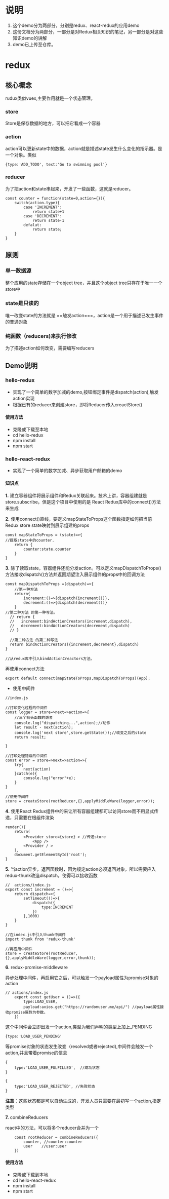 # 说明
1. 这个demo分为两部分，分别是redux、react-redux的应用demo
2. 这份文档分为两部分，一部分是对Redux相关知识的笔记，另一部分是对这些知识demo的讲解
3. demo已上传至仓库。
# redux
## 核心概念
rudux类似vuex,主要作用就是一个状态管理。
### store
Store是保存数据的地方，可以把它看成一个容器
### action
action可以更新state中的数据，action就是描述state发生什么变化的指示器。是一个对象。类似
```
{type:'ADD_TODO', text:'Go to swimming pool'}
```
### reducer
为了把action和state串起来，开发了一些函数，这就是reducer。
```
const counter = function(state=0,action={}){
    switch(action.type){
        case 'INCREMENT':
            return state+1
        case 'DECREMENT':
            return state-1
        defalut:
            return state;
    }
}
```
## 原则
### 单一数据源
整个应用的state存储在一个object tree，并且这个object tree只存在于唯一一个store中

### state是只读的
唯一改变state的方法就是 ==触发action===，action是一个用于描述已发生事件的普通对象

### 纯函数（reducers)来执行修改
为了描述action如何改变，需要编写reducers


## Demo说明
### hello-redux
- 实现了一个简单的数字加减的demo,按钮绑定事件是dispatch(action),触发action实现
- 根据已有的reducer来创建store，即将Reducer传入creactStore()
#### 使用方法
- 克隆或下载至本地
- cd hello-redux
- npm install
- npm start

### hello-react-redux
- 实现了一个简单的数字加减、异步获取用户邮箱的demo

#### 知识点
**1.** 建立容器组件将展示组件和Redux关联起来。技术上讲，容器组建就是store.subscribe，但是这个项目中使用的是 React Redux库中的connect()方法来生成


**2.** 使用connect()直线，要定义mapStateToProps这个函数指定如何把当前Redux store state映射到展示组建的props
```
const mapStateToProps = (state)=>{
//提取state中的counter.
    return {
        counter:state.counter
    }
}
```
**3.**  除了读取state，容器组件还能分发action。可以定义mapDispatchToProps()方法接收dispatch()方法并返回期望注入展示组件的props中的回调方法
```
const mapDispatchToProps =(dispatch)=>{
    //第一种方法
    return{
        increment:()=>{dispatch(increment())},
        decrement:()=>{dispatch(decrement())}
    }
//第二种方法 的第一种写法。
  // return {
  //   increment:bindActionCreators(increment,dispatch),
  //   decrement:bindActionCreators(decrement,dispatch)
  // }
  
  //第二种方法 的第二种写法
  return bindActionCreators({increment,decrement},dispatch)
}

//从redux库中引入bindActionCreactors方法。
```
再使用connect方法
```
export default connect(mapStateToProps,mapDispatchToProps)(App);
```
- 使用中间件
```
//index.js

//打印变化过程的中间件
const logger = store=>next=>action=>{
    //三个箭头函数的嵌套
    console.log("dispatching...",action);//动作
    let result - next(action);
    console.log('next store',store.getState());//改变之后的state
    return result;
    
}

//打印处理错误的中间件
const error = store=>next=>action=>{
    try{
        next(action)
    }catch(e){
        console.log("error"+e);
    }
}

//使用中间件
store = createStore(rootReducer,{},applyMiddleWare(logger,error));
```

**4.** 使用React Redux组件中的<provider>来让所有容器组建都可以访问store而不用显式传递，只需要在根组件渲染
```
render(){
    return(
        <Provider store={store} > //传递store
            <App />
        <Provider / >
    ),
    document.getElementById('root');
}
```
**5.** 当action异步，返回函数时，因为规定action必须返回对象，所以需要应入redux-thunk改造dispatch。使得可以接收函数
```
//  actions/index.js
export const increment = ()=>{
    return dispatch=>{
        setTimeout(()=>{
            dispatch({
                type:INCREMENT
            })
        },1000)
    }
}

//在index.js中引入thunk中间件
import thunk from 'redux-thunk'

//再应用中间件
store = createStore(rootReducer,{},applyMiddleWare(logger,error,thunk));
```

**6.** redux-promise-middleware

异步处理中间件，再启用它之后，可以触发一个payload属性为promise对象的action
```
// actions/index.js
    export const getUser = ()=>({
        type:LOAD_USER,
        payload:axios.get("https://randomuser.me/api/") //payload属性接收promise属性为参数。
    })
```
这个中间件会立即出发一个action,类型为我们声明的类型上加上_PENDING  
```
{type:'LOAD_USER_PENDING'
```
等promise对象的状态发生改变（resolved或者rejected),中间件会触发一个action,并且带着promise的信息
```
{
    type:'LOAD_USER_FULFILLED',  //成功状态
}

{
    type:'LOAD_USER_REJECTED', //失败状态
}
```
**注意**：这些状态都是可以自动生成的，开发人员只需要在最初写一个action,指定类型


**7.** combineReducers

react中的方法，可以将多个reducer合并为一个
```
    const rootReducer = combineReducers({
        counter, //counter:counter
        user    //user:user
    })
```

#### 使用方法
- 克隆或下载到本地
- cd hello-react-redux
- npm install 
- npm start